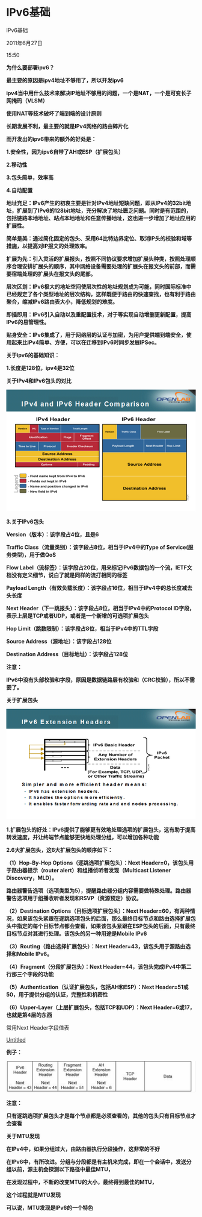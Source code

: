 # IPv6基础

IPv6基础

2011年6月27日

15:50

**为什么要部署ipv6？**

**最主要的原因是ipv4地址不够用了，所以开发ipv6**

**ipv4当中用什么技术来解决IP地址不够用的问题，一个是NAT，一个是可变长子网掩码（VLSM）**

**使用NAT等技术破坏了端到端的设计原则**

**长期发展不利，最主要的就是IPv4网络的路由碎片化**

**而开发出的ipv6带来的额外的好处是：**

**1.安全性，因为ipv6自带了AH或ESP（扩展包头）**

**2.移动性**

**3.包头简单，效率高**

**4.自动配置**

**地址充足：IPv6产生的初衷主要是针对IPv4地址短缺问题，即从IPv4的32bit地址，扩展到了IPv6的128bit地址，充分解决了地址匮乏问题。同时是有范围的，包括链路本地地址、站点本地地址和任意传播地址，这也进一步增加了地址应用的扩展性。**

**简单是美：通过简化固定的包头、采用64比特边界定位、取消IP头的校验和域等措施，以提高对IP报文的处理效率。**

**扩展为先：引入灵活的扩展报头，按照不同协议要求增加扩展头种类，按照处理顺序合理安排扩展头的顺序，其中网络设备需要处理的扩展头在报文头的前部，而需要宿端处理的扩展头在报文头的尾部。**

**层次区划：IPv6极大的地址空间使层次性的地址规划成为可能，同时国际标准中已经规定了各个类型地址的层次结构，这样既便于路由的快速查找，也有利于路由聚合，缩减IPv6路由表大小，降低规划的难度。**

**即插即用：IPv6引入自动以及重配置技术，对于等实现自动增删更新配置，提高IPv6的易管理性。**

**贴身安全：IPv6集成了，用于网络层的认证与加密，为用户提供端到端安全，使用起来比IPv4简单、方便，可以在迁移到IPv6时同步发展IPSec。**

**关于ipv6的基础知识：**

**1.长度是128位，ipv4是32位**

**关于IPv4和IPv6包头的对比**

![IPv6%E5%9F%BA%E7%A1%80%20ee72e29726334dedbf0d0d53758a7108/image1.png](IPv6基础/image1.png)

**3.关于IPv6包头**

**Version（版本）：该字段占4位，且是6**

**Traffic Class（流量类别）：该字段占8位，相当于IPv4中的Type of Service(服务类型)，用于做QoS**

**Flow Label（流标签）：该字段占20位，用来标记IPv6数据包的一个流，IETF文档没有定义细节，说白了就是同样的流打相同的标签**

**Payload Length（有效负载长度）：该字段占16位，相当于IPv4中的总长度减去头长度**

**Next Header（下一跳报头）：该字段占8位，相当于IPv4中的Protocol ID字段，表示上层是TCP或者UDP，或者是一个新增的可选项扩展包头**

**Hop Limit（跳数限制）：该字段占8位，相当于IPv4中的TTL字段**

**Source Address（源地址）：该字段占128位**

**Destination Address（目标地址）：该字段占128位**

**注意：**

**IPv6中没有头部校验和字段，原因是数据链路层有校验和（CRC校验），所以不需要了。**

**关于扩展包头**

![IPv6%E5%9F%BA%E7%A1%80%20ee72e29726334dedbf0d0d53758a7108/image2.png](IPv6基础/image2.png)

**1.扩展包头的好处：IPv6提供了能够更有效地处理选项的扩展包头，这有助于提高转发速度，并让终端节点能够更快地处理分组，可以增加各种功能**

**2.6大扩展包头，这6大扩展包头的顺序如下：**

**（1）Hop-By-Hop Options（逐跳选项扩展包头）：Next Header=0，该包头用于路由器提示（router alert）和组播侦听者发现（Multicast Listener Discovery，MLD）。**

**路由器警告选项（选项类型为5），提醒路由器分组内容需要做特殊处理。路由器警告选项用于组播收听者发现和RSVP（资源预定）协议。**

**（2）Destination Options（目标选项扩展包头）：Next Header=60，有两种情况，如果该包头紧跟在逐跳选项包头的后面，那么最终目标节点和路由选择扩展包头中指定的每个目标节点都会查看，如果该包头紧跟在ESP包头的后面，只有最终目标节点对其进行处理。该包头的另一种用途是Mobile IPv6**

**（3）Routing（路由选择扩展包头）：Next Header=43，该包头用于源路由选择和Mobile IPv6。**

**（4）Fragment（分段扩展包头）：Next Header=44，该包头完成IPv4中第二行那三个字段的功能**

**（5）Authentication（认证扩展包头，包括AH和ESP）：Next Header=51或50，用于提供分组的认证，完整性和机密性**

**（6）Upper-Layer（上层扩展包头，包括TCP和UDP）：Next Header=6或17，也就是第4层的东西**

常用Next Header字段值表

[Untitled](IPv6基础/Untitled%20Database%209f20becc56264446a22d6a75e73f5b63.csv)

**例子：**

![IPv6%E5%9F%BA%E7%A1%80%20ee72e29726334dedbf0d0d53758a7108/image3.png](IPv6基础/image3.png)

**注意：**

**只有逐跳选项扩展包头才是每个节点都是必须查看的，其他的包头只有目标节点才会查看**

**关于MTU发现**

**在IPv4中，如果分组过大，由路由器执行分段操作，这非常的不好**

**在IPv6中，有所改进。分组与分段都是有主机来完成，即在一个会话中，发送分组以前，源主机会探测以下路径中最佳MTU，**

**在发现过程中，不断的改变MTU的大小，最终得到最佳的MTU，**

**这个过程就是MTU发现**

**可以说，MTU发现是IPv6的一个特色**